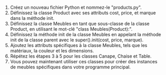 1. Créez un nouveau fichier Python et nommez-le "products.py".
2. Définissez la classe Product avec ses attributs cost, price, et marque dans la méthode init.
3. Définissez la classe Meubles en tant que sous-classe de la classe Product, en utilisant le mot-clé "class Meubles(Product):".
4. Définissez la méthode init de la classe Meubles en appelant la méthode init de la classe parent avec le super().init(cost, price, marque).
5. Ajoutez les attributs spécifiques à la classe Meubles, tels que les matériaux, la couleur et les dimensions.
6. Répétez les étapes 3 à 5 pour les classes Canape, Chaise et Table.
7. Vous pouvez maintenant utiliser ces classes pour créer des instances de meubles spécifiques dans votre programme principal.
